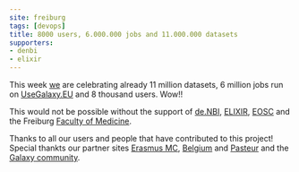 ```yaml
---
site: freiburg
tags: [devops]
title: 8000 users, 6.000.000 jobs and 11.000.000 datasets
supporters:
- denbi
- elixir
---
```



This week [we](/freiburg/people) are celebrating already 11 million datasets, 6 million jobs run on [UseGalaxy.EU](https://usegalaxy.eu) and 8 thousand users. Wow!!

This would not be possible without the support of [de.NBI](https://www.denbi.de/), [ELIXIR](http://elixir-europe.org/),
[EOSC](https://ec.europa.eu/research/openscience/index.cfm?pg=open-science-cloud) and the Freiburg [Faculty of Medicine](http://www.med.uni-freiburg.de).

Thanks to all our users and people that have contributed to this project! Special thankts our partner sites [Erasmus MC](https://galaxyproject.eu/erasmusmc/),
[Belgium](https://galaxyproject.eu/vib/) and [Pasteur](https://galaxyproject.eu/pasteur/) and the [Galaxy community](https://galaxyproject.org/community/).

